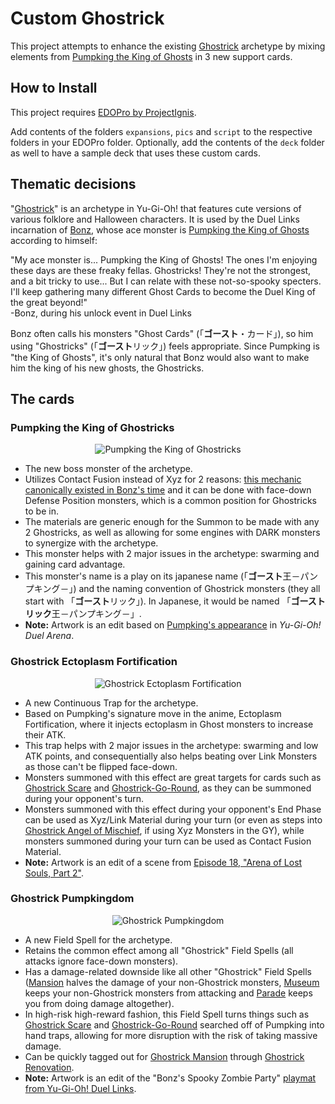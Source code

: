 # Custom Ghostrick

This project attempts to enhance the existing [Ghostrick](https://yugipedia.com/wiki/Ghostrick) archetype by mixing elements from [Pumpking the King of Ghosts](https://yugipedia.com/wiki/Pumpking_the_King_of_Ghosts) in 3 new support cards.

## How to Install

This project requires [EDOPro by ProjectIgnis](https://twitter.com/ProjectIgnisYGO/).

Add contents of the folders `expansions`, `pics` and `script` to the respective folders in your EDOPro folder. Optionally, add the contents of the `deck` folder as well to have a sample deck that uses these custom cards.

## Thematic decisions

"[Ghostrick](https://yugipedia.com/wiki/Ghostrick)" is an archetype in Yu-Gi-Oh! that features cute versions of various folklore and Halloween characters. It is used by the Duel Links incarnation of [Bonz](https://yugipedia.com/wiki/Bonz_(Duel_Links)), whose ace monster is [Pumpking the King of Ghosts](https://yugipedia.com/wiki/Pumpking_the_King_of_Ghosts_(Duel_Links)) according to himself:

"My ace monster is... Pumpking the King of Ghosts! The ones I'm enjoying these days are these freaky fellas. Ghostricks! They're not the strongest, and a bit tricky to use... But I can relate with these not-so-spooky specters. I'll keep gathering many different Ghost Cards to become the Duel King of the great beyond!"  
-Bonz, during his unlock event in Duel Links

Bonz often calls his monsters "Ghost Cards" (「**ゴースト**・カード」), so him using "Ghostricks" (「**ゴースト**リック」) feels appropriate. Since Pumpking is "the King of Ghosts", it's only natural that Bonz would also want to make him the king of his new ghosts, the Ghostricks.

## The cards

### Pumpking the King of Ghostricks

<p align="center">
    <img src="https://github.com/juliorkm/EDOPro-Ghostrick/blob/master/docs/Pumpking the King of Ghostricks.png" alt="Pumpking the King of Ghostricks" />
</p>

* The new boss monster of the archetype.
* Utilizes Contact Fusion instead of Xyz for 2 reasons: [this mechanic canonically existed in Bonz's time](https://yugipedia.com/wiki/XYZ-Dragon_Cannon_(anime)) and it can be done with face-down Defense Position monsters, which is a common position for Ghostricks to be in.
* The materials are generic enough for the Summon to be made with any 2 Ghostricks, as well as allowing for some engines with DARK monsters to synergize with the archetype.
* This monster helps with 2 major issues in the archetype: swarming and gaining card advantage.
* This monster's name is a play on its japanese name (「**ゴースト**王－パンプキング－」) and the naming convention of Ghostrick monsters (they all start with 「**ゴースト**リック」). In Japanese, it would be named 「**ゴーストリック**王－パンプキング－」.
* **Note:** Artwork is an edit based on [Pumpking's appearance](https://yugipedia.com/wiki/Pumpking_the_King_of_Ghosts_(Duel_Arena)) in *Yu-Gi-Oh! Duel Arena*.

### Ghostrick Ectoplasm Fortification

<p align="center">
    <img src="https://github.com/juliorkm/EDOPro-Ghostrick/blob/master/docs/Ghostrick Ectoplasm Fortification.png" alt="Ghostrick Ectoplasm Fortification" />
</p>

* A new Continuous Trap for the archetype.
* Based on Pumpking's signature move in the anime, Ectoplasm Fortification, where it injects ectoplasm in Ghost monsters to increase their ATK.
* This trap helps with 2 major issues in the archetype: swarming and low ATK points, and consequentially also helps beating over Link Monsters as those can't be flipped face-down.
* Monsters summoned with this effect are great targets for cards such as [Ghostrick Scare](https://yugipedia.com/wiki/Ghostrick_Scare) and [Ghostrick-Go-Round](https://yugipedia.com/wiki/Ghostrick-Go-Round), as they can be summoned during your opponent's turn.
* Monsters summoned with this effect during your opponent's End Phase can be used as Xyz/Link Material during your turn (or even as steps into [Ghostrick Angel of Mischief](https://yugipedia.com/wiki/Ghostrick_Angel_of_Mischief), if using Xyz Monsters in the GY), while monsters summoned during your turn can be used as Contact Fusion Material.
* **Note:** Artwork is an edit of a scene from [Episode 18, "Arena of Lost Souls, Part 2"](https://yugipedia.com/wiki/Yu-Gi-Oh!_-_Episode_018).

### Ghostrick Pumpkingdom

<p align="center">
    <img src="https://github.com/juliorkm/EDOPro-Ghostrick/blob/master/docs/Ghostrick Pumpkingdom.png" alt="Ghostrick Pumpkingdom" />
</p>

* A new Field Spell for the archetype.
* Retains the common effect among all "Ghostrick" Field Spells (all attacks ignore face-down monsters).
* Has a damage-related downside like all other "Ghostrick" Field Spells ([Mansion](https://yugipedia.com/wiki/Ghostrick_Mansion) halves the damage of your non-Ghostrick monsters, [Museum](https://yugipedia.com/wiki/Ghostrick_Museum) keeps your non-Ghostrick monsters from attacking and [Parade](https://yugipedia.com/wiki/Ghostrick_Parade) keeps you from doing damage altogether).
* In high-risk high-reward fashion, this Field Spell turns things such as [Ghostrick Scare](https://yugipedia.com/wiki/Ghostrick_Scare) and [Ghostrick-Go-Round](https://yugipedia.com/wiki/Ghostrick-Go-Round) searched off of Pumpking into hand traps, allowing for more disruption with the risk of taking massive damage.
* Can be quickly tagged out for [Ghostrick Mansion](https://yugipedia.com/wiki/Ghostrick_Mansion) through [Ghostrick Renovation](https://yugipedia.com/wiki/Ghostrick_Renovation).
* **Note:** Artwork is an edit of the "Bonz's Spooky Zombie Party" [playmat from Yu-Gi-Oh! Duel Links](https://yugioh.fandom.com/wiki/List_of_Yu-Gi-Oh!_Duel_Links_playmats#Event_Playmats).
